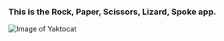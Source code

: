 ### This is the Rock, Paper, Scissors, Lizard, Spoke app.
![Image of Yaktocat](https://octodex.github.com/images/yaktocat.png)
